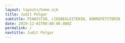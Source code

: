 ```yaml
---
layout: layouts/home.njk
title: Judit Polgar
subtitle: PIANISTIN, LIEDBEGLEITERIN, KORREPETITORIN
date: 2019-12-01T00:00:00.000Z
permalink: /
navtitle: Judit Polgar
---
```

